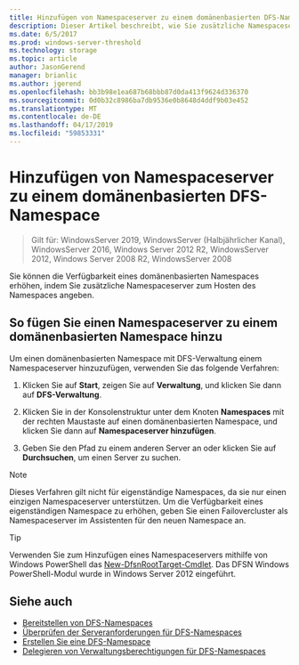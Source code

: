```yaml
---
title: Hinzufügen von Namespaceserver zu einem domänenbasierten DFS-Namespace
description: Dieser Artikel beschreibt, wie Sie zusätzliche Namespaceserver zum Hosten eines Namespaces mit DFS-Verwaltung angeben.
ms.date: 6/5/2017
ms.prod: windows-server-threshold
ms.technology: storage
ms.topic: article
author: JasonGerend
manager: brianlic
ms.author: jgerend
ms.openlocfilehash: bb3b98e1ea687b68bbb87d0da413f9624d336370
ms.sourcegitcommit: 0d0b32c8986ba7db9536e0b8648d4ddf9b03e452
ms.translationtype: MT
ms.contentlocale: de-DE
ms.lasthandoff: 04/17/2019
ms.locfileid: "59853331"
---
```

# <a name="add-namespace-servers-to-a-domain-based-dfs-namespace"></a>Hinzufügen von Namespaceserver zu einem domänenbasierten DFS-Namespace

> Gilt für: WindowsServer 2019, WindowsServer (Halbjährlicher Kanal), WindowsServer 2016, Windows Server 2012 R2, WindowsServer 2012, Windows Server 2008 R2, WindowsServer 2008

Sie können die Verfügbarkeit eines domänenbasierten Namespaces erhöhen, indem Sie zusätzliche Namespaceserver zum Hosten des Namespaces angeben.

## <a name="to-add-a-namespace-server-to-a-domain-based-namespace"></a>So fügen Sie einen Namespaceserver zu einem domänenbasierten Namespace hinzu

Um einen domänenbasierten Namespace mit DFS-Verwaltung einem Namespaceserver hinzuzufügen, verwenden Sie das folgende Verfahren:

1.  Klicken Sie auf **Start**, zeigen Sie auf **Verwaltung**, und klicken Sie dann auf **DFS-Verwaltung**.

2.  Klicken Sie in der Konsolenstruktur unter dem Knoten **Namespaces** mit der rechten Maustaste auf einen domänenbasierten Namespace, und klicken Sie dann auf **Namespaceserver hinzufügen**.

3.  Geben Sie den Pfad zu einem anderen Server an oder klicken Sie auf **Durchsuchen**, um einen Server zu suchen.

> [!NOTE]
> Dieses Verfahren gilt nicht für eigenständige Namespaces, da sie nur einen einzigen Namespaceserver unterstützen. Um die Verfügbarkeit eines eigenständigen Namespace zu erhöhen, geben Sie einen Failovercluster als Namespaceserver im Assistenten für den neuen Namespace an.


> [!TIP]
> Verwenden Sie zum Hinzufügen eines Namespaceservers mithilfe von Windows PowerShell das [New-DfsnRootTarget-Cmdlet](https://docs.microsoft.com/powershell/module/dfsn/set-dfsnroottarget). Das DFSN Windows PowerShell-Modul wurde in Windows Server 2012 eingeführt.

## <a name="see-also"></a>Siehe auch

-   [Bereitstellen von DFS-Namespaces](deploying-dfs-namespaces.md)
-   [Überprüfen der Serveranforderungen für DFS-Namespaces](https://technet.microsoft.com/library/cc753448(v=ws.11).aspx)
-   [Erstellen Sie eine DFS-Namespace](create-a-dfs-namespace.md)
-   [Delegieren von Verwaltungsberechtigungen für DFS-Namespaces](delegate-management-permissions-for-dfs-namespaces.md)

